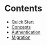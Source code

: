 # Contents

- [Quick Start](QuickStartGuide.md)
- [Concepts](Concepts.md)
- [Authentication](Authentication.md)
- [Migration](Migration.md)
